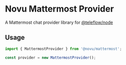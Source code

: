 # Novu Mattermost Provider

A Mattermost chat provider library for [@teleflow/node](https://github.com/khulnasoft/teleflow)

## Usage

```javascript
import { MattermostProvider } from '@novu/mattermost';

const provider = new MattermostProvider();
```
